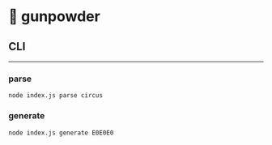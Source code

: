 # 💨 gunpowder

## CLI
---

### parse <string>
`node index.js parse circus`

### generate <hex>
`node index.js generate E0E0E0`
